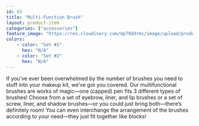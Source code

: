 ```yaml
---
id: 63
title: "Multi-Function Brush"
layout: product-item
categories: ["accessories"]
feature_image: "https://res.cloudinary.com/dp79ddrmc/image/upload/products/multiFunctionBrush.jpg"
colors:
    - color: "Set #1"
      hex: "N/A"
    - color: "Set #2"
      hex: "N/A"
---
```

If you’ve ever been overwhelmed by the number of brushes you need to stuff into your makeup kit, we’ve got you covered. Our multifunctional brushes are works of magic—one (capped) pen fits 3 different types of brushes! Choose from a set of eyebrow, liner, and lip brushes or a set of screw, liner, and shadow brushes—or you could just bring both—there’s definitely room! You can even interchange the arrangement of the brushes according to your need—they just fit together like blocks!